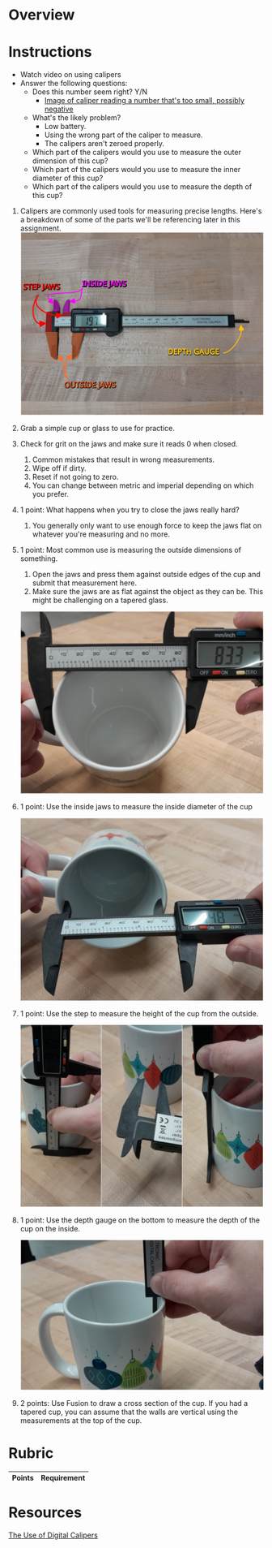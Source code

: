 # Overview



# Instructions
- Watch video on using calipers
- Answer the following questions:
    - Does this number seem right? Y/N
        - [Image of caliper reading a number that's too small, possibly negative]()
    - What's the likely problem?
        - Low battery.
        - Using the wrong part of the caliper to measure.
        - The calipers aren't zeroed properly.
    - Which part of the calipers would you use to measure the outer dimension of this cup?
    - Which part of the calipers would you use to measure the inner diameter of this cup?
    - Which part of the calipers would you use to measure the depth of this cup?

1. Calipers are commonly used tools for measuring precise lengths. 
Here's a breakdown of some of the parts we'll be referencing later in this assignment.
![Anatomy of a caliper](assets/calipers/anatomy.svg)
1. Grab a simple cup or glass to use for practice.
1. Check for grit on the jaws and make sure it reads 0 when closed.
    1. Common mistakes that result in wrong measurements.
    1. Wipe off if dirty.
    1. Reset if not going to zero.
    1. You can change between metric and imperial depending on which you prefer.
1. 1 point: What happens when you try to close the jaws really hard?
    1. You generally only want to use enough force to keep the jaws flat on whatever you're measuring and no more.
1. 1 point: Most common use is measuring the outside dimensions of something.
    1. Open the jaws and press them against outside edges of the cup and submit that measurement here.
    1. Make sure the jaws are as flat against the object as they can be. This might be challenging on a tapered glass.

    ![Image of measuring outside of cup](assets/calipers/outer_diameter.svg)

1. 1 point: Use the inside jaws to measure the inside diameter of the cup

    ![Image of measuring inside of cup](assets/calipers/inner_diameter.svg)

1. 1 point: Use the step to measure the height of the cup from the outside.

    ![Image of measuring outside of cup](assets/calipers/outer_depth.svg)

1. 1 point: Use the depth gauge on the bottom to measure the depth of the cup on the inside.

    ![Image using depth gauge](assets/calipers/depth_gauge.svg)

1. 2 points: Use Fusion to draw a cross section of the cup. If you had a tapered cup, you can assume that the walls are vertical using the measurements at the top of the cup.

# Rubric
| Points | Requirement |
| --- | --- |


# Resources
[The Use of Digital Calipers](https://support.bantamtools.com/hc/en-us/articles/115001656313-Proper-Use-of-Digital-Calipers)